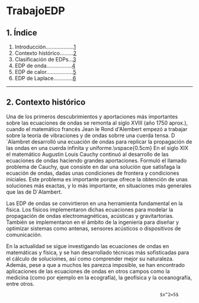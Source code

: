 # TrabajoEDP

## 1. Índice
1) Introducción...................[1](#1)
2) Contexto histórico.........[2]()
3) Clasificación de EDPs...[3]()
4) EDP de onda.................[4]()
5) EDP de calor..................[5]()
6) EDP de Laplace.............[6]()

---

## 2. Contexto histórico<a name="1"></a>
Una de los primeros descubrimientos y aportaciones más importantes sobre las ecuaciones de ondas se remonta al siglo XVIII (año 1750 aprox.), cuando el matemático francés  Jean le Rond d'Alembert empezó a trabajar sobre la teoría de vibraciones y de ondas sobrre una cuerda tensa. D´Alambret desarrolló una ecuación de ondas para replicar la propagación de las ondas en una cuerda infinita y uniforme.\vspace{0.5cm}
En el siglo XIX el matemático Augustin Louis Cauchy continuó al desarrollo de las ecuaciones de ondas haciendo grandes aportaciones. Formuló el llamado problema de Cauchy, que consiste en dar una solución que satisfaga la ecuación de ondas, dadas unas condiciones de frontera y condiciones iniciales. Este problema es importante porque ofrece la obtención de unas soluciones más exactas, y lo más importante, en situaciones más generales que las de D´Alambert.

Las EDP de ondas se convirtieron en una herramienta fundamental en la física. Los físicos implementaron dichas ecuaciones para modelar la propagación de ondas electromagnéticas, acústicas y gravitartorias. También se implementaron en el ámbito de la ingeniería para diseñar y optimizar sistemas como antenas, sensores acústicos o dispositivos de comunicación.

En la actualidad se sigue investigando las ecuaciones de ondas en matemáticas y física, y se han desarrollado técnicas más sofisticadas para el cálculo de solucioines, así como comprender mejor su naturaleza. Además, pese a que a muchos les parezca imposible, se han encontrado aplicaciones de las ecuaciones de ondas en otros campos como la medicina (como por ejemplo en la ecografía), la geofísica y la oceanografía, entre otros.

                                                              $x^2=5$

